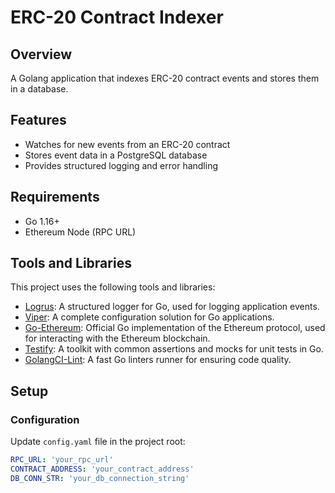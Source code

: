 # ERC-20 Contract Indexer

## Overview

A Golang application that indexes ERC-20 contract events and stores them in a
database.

## Features

- Watches for new events from an ERC-20 contract
- Stores event data in a PostgreSQL database
- Provides structured logging and error handling

## Requirements

- Go 1.16+
- Ethereum Node (RPC URL)

## Tools and Libraries

This project uses the following tools and libraries:

- [Logrus](https://github.com/sirupsen/logrus): A structured logger for Go, used
  for logging application events.
- [Viper](https://github.com/spf13/viper): A complete configuration solution for
  Go applications.
- [Go-Ethereum](https://github.com/ethereum/go-ethereum): Official Go
  implementation of the Ethereum protocol, used for interacting with the
  Ethereum blockchain.
- [Testify](https://github.com/stretchr/testify): A toolkit with common
  assertions and mocks for unit tests in Go.
- [GolangCI-Lint](https://github.com/golangci/golangci-lint): A fast Go linters
  runner for ensuring code quality.

## Setup

### Configuration

Update `config.yaml` file in the project root:

```yaml
RPC_URL: 'your_rpc_url'
CONTRACT_ADDRESS: 'your_contract_address'
DB_CONN_STR: 'your_db_connection_string'
```

